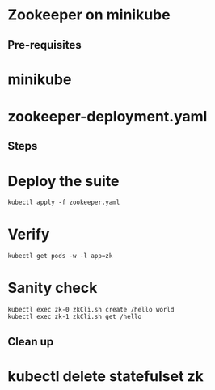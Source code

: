 Zookeeper on minikube
====

Pre-requisites
----
# minikube
# zookeeper-deployment.yaml

Steps
----


# Deploy the suite
```
kubectl apply -f zookeeper.yaml
```
# Verify 
```
kubectl get pods -w -l app=zk
```
# Sanity check
```
kubectl exec zk-0 zkCli.sh create /hello world
kubectl exec zk-1 zkCli.sh get /hello
```

Clean up
----

# kubectl delete statefulset zk
